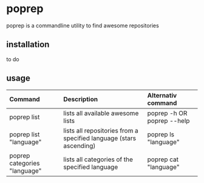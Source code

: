 # poprep

poprep is a commandline utility to find awesome repositories

## installation

to do

## usage

| Command                          | Description                                                             | Alternativ command         |
| :------------------------------- |:----------------------------------------------------------------------- | :--------------------------|
| poprep list                      | lists all available awesome lists                                       | poprep -h OR poprep --help |
| poprep list "language"           | lists all repositories from a specified language (stars ascending)      | poprep ls "language"       |
| poprep categories "language"     | lists all categories of the specified language                          | poprep cat "language"      |
